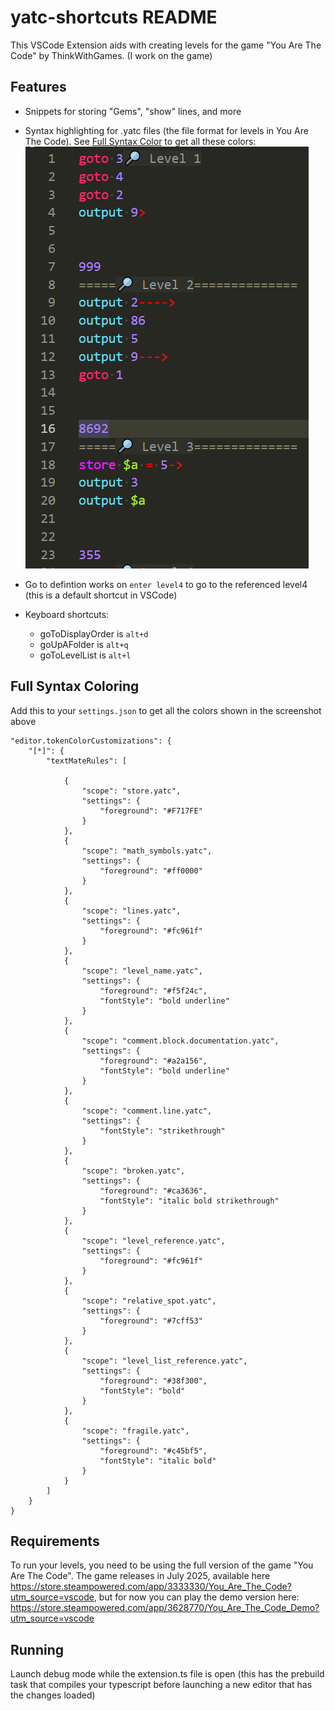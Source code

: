 # yatc-shortcuts README

This VSCode Extension aids with creating levels for the game "You Are The Code" by ThinkWithGames. (I work on the game)

## Features

* Snippets for storing "Gems", "show" lines, and more
* Syntax highlighting for .yatc files (the file format for levels in You Are The Code). See [Full Syntax Color](#full-syntax-coloring) to get all these colors:
![feature X](images/highlighting_image.png)


* Go to defintion works on `enter level4` to go to the referenced level4 (this is a default shortcut in VSCode)
* Keyboard shortcuts:
    - goToDisplayOrder is `alt+d`
    - goUpAFolder is `alt+q`
    - goToLevelList is `alt+l`

## Full Syntax Coloring

Add this to your `settings.json` to get all the colors shown in the screenshot above
```
"editor.tokenColorCustomizations": {
    "[*]": {
        "textMateRules": [
            
            {
                "scope": "store.yatc",
                "settings": {
                    "foreground": "#F717FE"
                }
            },
            {
                "scope": "math_symbols.yatc",
                "settings": {
                    "foreground": "#ff0000"
                }
            },
            {
                "scope": "lines.yatc",
                "settings": {
                    "foreground": "#fc961f"
                }
            },
            {
                "scope": "level_name.yatc",
                "settings": {
                    "foreground": "#f5f24c",
                    "fontStyle": "bold underline"
                }
            },
            {
                "scope": "comment.block.documentation.yatc",
                "settings": {
                    "foreground": "#a2a156",
                    "fontStyle": "bold underline"
                }
            },
            {
                "scope": "comment.line.yatc",
                "settings": {
                    "fontStyle": "strikethrough"
                }
            },
            {
                "scope": "broken.yatc",
                "settings": {
                    "foreground": "#ca3636",
                    "fontStyle": "italic bold strikethrough"
                }
            },
            {
                "scope": "level_reference.yatc",
                "settings": {
                    "foreground": "#fc961f"
                }
            },
            {
                "scope": "relative_spot.yatc",
                "settings": {
                    "foreground": "#7cff53"
                }
            },
            {
                "scope": "level_list_reference.yatc",
                "settings": {
                    "foreground": "#38f300",
                    "fontStyle": "bold"
                }
            },
            {
                "scope": "fragile.yatc",
                "settings": {
                    "foreground": "#c45bf5",
                    "fontStyle": "italic bold"
                }
            }
        ]
    }
}
```

## Requirements

To run your levels, you need to be using the full version of the game "You Are The Code". The game releases in July 2025, available here https://store.steampowered.com/app/3333330/You_Are_The_Code?utm_source=vscode, but for now you can play the demo version here: https://store.steampowered.com/app/3628770/You_Are_The_Code_Demo?utm_source=vscode


## Running

Launch debug mode while the extension.ts file is open (this has the prebuild task that compiles your typescript before launching a new editor that has the changes loaded)